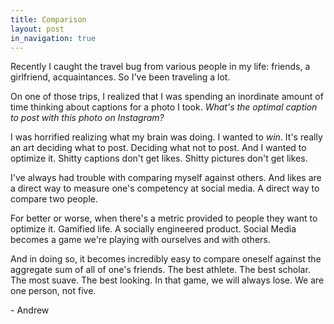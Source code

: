 ```yaml
---
title: Comparison
layout: post
in_navigation: true
---
```


Recently I caught the travel bug from various people in my life: friends, a girlfriend, acquaintances. So I've been traveling a lot.

On one of those trips, I realized that I was spending an inordinate amount of time thinking about captions for a photo I took. *What's the optimal caption to post with this photo on Instagram?*

I was horrified realizing what my brain was doing. I wanted to *win*. It's really an art deciding what to post. Deciding what not to post. And I wanted to optimize it. Shitty captions don't get likes. Shitty pictures don't get likes.

I've always had trouble with comparing myself against others. And likes are a direct way to measure one's competency at social media. A direct way to compare two people.

For better or worse, when there's a metric provided to people they want to optimize it. Gamified life. A socially engineered product. Social Media becomes a game we're playing with ourselves and with others.

And in doing so, it becomes incredibly easy to compare oneself against the aggregate sum of all of one's friends. The best athlete. The best scholar. The most suave. The best looking. In that game, we will always lose. We are one person, not five.

\- Andrew

<!-- 2016-11-04 -->
